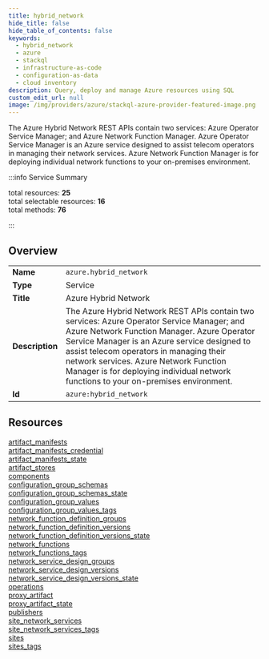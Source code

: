 ```yaml
---
title: hybrid_network
hide_title: false
hide_table_of_contents: false
keywords:
  - hybrid_network
  - azure
  - stackql
  - infrastructure-as-code
  - configuration-as-data
  - cloud inventory
description: Query, deploy and manage Azure resources using SQL
custom_edit_url: null
image: /img/providers/azure/stackql-azure-provider-featured-image.png
---
```


The Azure Hybrid Network REST APIs contain two services: Azure Operator Service Manager; and Azure Network Function Manager.  Azure Operator Service Manager is an Azure service designed to assist telecom operators in managing their network services.  Azure Network Function Manager is for deploying individual network functions to your on-premises environment.  
    
:::info Service Summary

<div class="row">
<div class="providerDocColumn">
<span>total resources:&nbsp;<b>25</b></span><br />
<span>total selectable resources:&nbsp;<b>16</b></span><br />
<span>total methods:&nbsp;<b>76</b></span><br />
</div>
</div>

:::

## Overview
<table><tbody>
<tr><td><b>Name</b></td><td><code>azure.hybrid_network</code></td></tr>
<tr><td><b>Type</b></td><td>Service</td></tr>
<tr><td><b>Title</b></td><td>Azure Hybrid Network</td></tr>
<tr><td><b>Description</b></td><td>The Azure Hybrid Network REST APIs contain two services: Azure Operator Service Manager; and Azure Network Function Manager.  Azure Operator Service Manager is an Azure service designed to assist telecom operators in managing their network services.  Azure Network Function Manager is for deploying individual network functions to your on-premises environment.</td></tr>
<tr><td><b>Id</b></td><td><code>azure:hybrid_network</code></td></tr>
</tbody></table>

## Resources
<div class="row">
<div class="providerDocColumn">
<a href="/providers/azure/hybrid_network/artifact_manifests/">artifact_manifests</a><br />
<a href="/providers/azure/hybrid_network/artifact_manifests_credential/">artifact_manifests_credential</a><br />
<a href="/providers/azure/hybrid_network/artifact_manifests_state/">artifact_manifests_state</a><br />
<a href="/providers/azure/hybrid_network/artifact_stores/">artifact_stores</a><br />
<a href="/providers/azure/hybrid_network/components/">components</a><br />
<a href="/providers/azure/hybrid_network/configuration_group_schemas/">configuration_group_schemas</a><br />
<a href="/providers/azure/hybrid_network/configuration_group_schemas_state/">configuration_group_schemas_state</a><br />
<a href="/providers/azure/hybrid_network/configuration_group_values/">configuration_group_values</a><br />
<a href="/providers/azure/hybrid_network/configuration_group_values_tags/">configuration_group_values_tags</a><br />
<a href="/providers/azure/hybrid_network/network_function_definition_groups/">network_function_definition_groups</a><br />
<a href="/providers/azure/hybrid_network/network_function_definition_versions/">network_function_definition_versions</a><br />
<a href="/providers/azure/hybrid_network/network_function_definition_versions_state/">network_function_definition_versions_state</a><br />
<a href="/providers/azure/hybrid_network/network_functions/">network_functions</a><br />
</div>
<div class="providerDocColumn">
<a href="/providers/azure/hybrid_network/network_functions_tags/">network_functions_tags</a><br />
<a href="/providers/azure/hybrid_network/network_service_design_groups/">network_service_design_groups</a><br />
<a href="/providers/azure/hybrid_network/network_service_design_versions/">network_service_design_versions</a><br />
<a href="/providers/azure/hybrid_network/network_service_design_versions_state/">network_service_design_versions_state</a><br />
<a href="/providers/azure/hybrid_network/operations/">operations</a><br />
<a href="/providers/azure/hybrid_network/proxy_artifact/">proxy_artifact</a><br />
<a href="/providers/azure/hybrid_network/proxy_artifact_state/">proxy_artifact_state</a><br />
<a href="/providers/azure/hybrid_network/publishers/">publishers</a><br />
<a href="/providers/azure/hybrid_network/site_network_services/">site_network_services</a><br />
<a href="/providers/azure/hybrid_network/site_network_services_tags/">site_network_services_tags</a><br />
<a href="/providers/azure/hybrid_network/sites/">sites</a><br />
<a href="/providers/azure/hybrid_network/sites_tags/">sites_tags</a><br />
</div>
</div>
